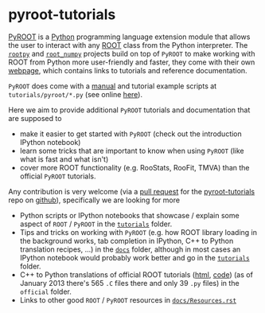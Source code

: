 pyroot-tutorials
================

[PyROOT](http://root.cern.ch/drupal/content/pyroot) is a [Python](http://en.wikipedia.org/wiki/Python_(programming_language)) programming language extension module that allows the user to interact with any [ROOT](http://root.cern.ch) class from the Python interpreter.
The [``rootpy``](https://github.com/rootpy/rootpy) and [``root_numpy``](https://github.com/rootpy/root_numpy) projects build on top of ``PyROOT`` to make working with ROOT from Python more user-friendly and faster, they come with their own [webpage](http://rootpy.org), which contains links to tutorials and reference documentation.

``PyROOT`` does come with a [manual](http://wlav.web.cern.ch/wlav/pyroot/) and tutorial example scripts at ``tutorials/pyroot/*.py`` (see online [here](https://github.com/root-mirror/root/tree/master/tutorials/pyroot)).

Here we aim to provide additional ``PyROOT`` tutorials and documentation that are supposed to
* make it easier to get started with ``PyROOT`` (check out the introduction IPython notebook)
* learn some tricks that are important to know when using ``PyROOT`` (like what is fast and what isn't)
* cover more ROOT functionality (e.g. RooStats, RooFit, TMVA) than the official ``PyROOT`` tutorials.

Any contribution is very welcome (via a [pull request](https://help.github.com/articles/using-pull-requests) for the [pyroot-tutorials](https://github.com/rootpy/pyroot-tutorials/) repo on [github](https://github.com)), specifically we are looking for more
* Python scripts or IPython notebooks that showcase / explain some aspect of ``ROOT`` / ``PyROOT`` in the [``tutorials``](https://github.com/rootpy/pyroot-tutorials/blob/master/tutorials) folder.
* Tips and tricks on working with ``PyROOT`` (e.g. how ROOT library loading in the background works, tab completion in IPython, C++ to Python translation recipes, ...) in the [``docs``](https://github.com/rootpy/pyroot-tutorials/blob/master/docs) folder, although in most cases an IPython notebook would probably work better  and go in the [``tutorials``](https://github.com/rootpy/pyroot-tutorials/blob/master/tutorials) folder.
* C++ to Python translations of official ROOT tutorials ([html](http://root.cern.ch/root/html/tutorials/), [code](https://github.com/bbannier/ROOT/tree/master/tutorials)) (as of January 2013 there's 565 `.C` files there and only 39 `.py` files) in the ``official`` folder.
* Links to other good ``ROOT`` / ``PyROOT`` resources in [``docs/Resources.rst``](https://github.com/rootpy/pyroot-tutorials/blob/master/docs/Resources.rst)
